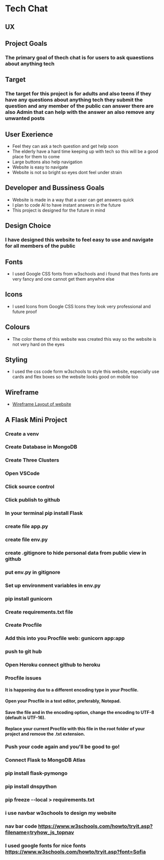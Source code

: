# Tech Chat
## UX
## Project Goals
### The primary goal of thech chat is for users to ask quaestions about anything tech
## Target
### The target for this project is for adults and also teens if they have any questions about anything tech they submit the question and any member of the public can answer there are also Admin that can help with the answer an also remove any unwanted posts

## User Exerience
* Feel they can ask a tech question and get help soon
* The elderly have a hard time keeping up with tech so this will be a good place for them to come
* Large buttons also help navigation
* Website is easy to navigate
* Website is not so bright so eyes dont feel under strain

## Developer and Bussiness Goals
* Website is made in a way that a user can get answers quick
* I plan to code AI to have instant answers in the future
* This project is designed for the future in mind

## Design Choice
### I have designed this website to feel easy to use and navigate for all members of the public

## Fonts
* I used Google CSS fonts from w3schools and i found that thes fonts are very fancy and one cannot get them anywhre else

## Icons
* I used Icons from Google CSS Icons they look very professional and future proof

## Colours
* The color theme of this website was created this way so the website is not very hard on the eyes

## Styling
* I used the css code form w3schools to style this website, especially use cards and flex boxes so the website looks good on mobile too

## Wireframe
* [Wireframe Layout of website](techhelp.pdf)

## A Flask Mini Project

### Create a venv
### Create Database in MongoDB
### Create Three Clusters
### Open VSCode
### Click source control
### Click publish to github
### In your terminal pip install Flask
### create file app.py
### create file env.py
### create .gitignore to hide personal data from public view in github
### put env.py in gitignore
### Set up environment variables in env.py
### pip install gunicorn
### Create requirements.txt file
### Create Procfile
### Add this into you Procfile web: gunicorn app:app
### push to git hub
### Open Heroku connect github to heroku
### Procfile issues 
#### It is happening due to a different encoding type in your Procfile.
#### Open your Procfile in a text editor, preferably, Notepad.
#### Save the file and in the encoding option, change the encoding to UTF-8 (default is UTF-16).
#### Replace your current Procfile with this file in the root folder of your project and remove the .txt extension.
### Push your code again and you'll be good to go!
### Connect Flask to MongoDB Atlas
### pip install flask-pymongo
### pip install dnspython
### pip freeze --local > requirements.txt
### i use navbar w3schools to design my website
### nav bar code https://www.w3schools.com/howto/tryit.asp?filename=tryhow_js_topnav
### I used google fonts for nice fonts https://www.w3schools.com/howto/tryit.asp?font=Sofia
